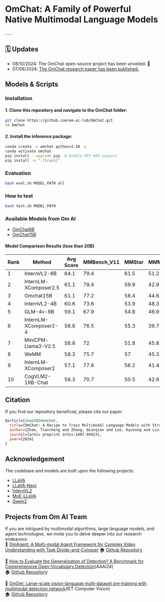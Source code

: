# OmChat: A Family of Powerful Native Multimodal Language Models
......

## 🗓️ Updates
* 08/10/2024: The OmChat open-source project has been unveiled. 🎉
* 07/06/2024: [The OmChat research paper has been published.](https://arxiv.org/abs/2407.04923)


## Models & Scripts

### Installation

#### 1. **Clone this repository and navigate to the OmChat folder:**
```bash
git clone https://github.com/om-ai-lab/OmChat.git
cd OmChat
```

#### 2. **Install the inference package:**
```bash
conda create -n omchat python=3.10 -y
conda activate omchat
pip install --upgrade pip  # Enable PEP 660 support.
pip install -e ".[train]"
```

### Evaluation
```bash
bash eval.sh MODEL_PATH all
```

### How to test
```bash
bash test.sh MODEL_PATH
```

### Available Models from Om AI
- [OmChat8B]()
- [OmChat15B]()


#### Model Comparison Results (less than 20B)

| Rank | Method                    | Avg Score |MMBench_V11|MMStar | MMMU_VAL | MathVista |
|------|---------------------------|-----------|----------|--------|----------|-----------|
| 1    | InternVL2-8B              | 64.1      | 79.4     | 61.5   | 51.2     | 58.3      |
| 2    | InternLM-XComposer2.5     | 61.1      | 79.4     | 59.9   | 42.9     | 63.7      |
| 3    | Omchat15B                 | 61.1      | 77.2     | 58.4   | 44.6     | 57.2      |
| 4    | InternVL2-4B              | 60.6      | 73.6     | 53.9   | 48.3     | 58.1      |
| 5    | GLM-4v-9B                 | 59.1      | 67.9     | 54.8   | 46.9     | 51.1      |
| 6    | InternLM-XComposer2-4     | 58.8      | 76.5     | 55.3   | 39.7     | 59.4      |
| 7    | MiniCPM-Llama3-V2.5       | 58.8      | 72       | 51.8   | 45.8     | 54.3      |
| 8    | WeMM                      | 58.3      | 75.7     | 57     | 45.3     | 54.9      |
| 9    | InternLM-XComposer2       | 57.1      | 77.6     | 56.2   | 41.4     | 59.5      |
| 10   | CogVLM2-19B-Chat          | 56.3      | 70.7     | 50.5   | 42.6     | 38.6      |


## Citation
If you find our repository beneficial, please cite our paper:
```bibtex
@article{zhao2024omchat,
  title={OmChat: A Recipe to Train Multimodal Language Models with Strong Long Context and Video Understanding},
  author={Zhao, Tiancheng and Zhang, Qianqian and Lee, Kyusong and Liu, Peng and Zhang, Lu and Fang, Chunxin and Liao, Jiajia and Jiang, Kelei and Ma, Yibo and Xu, Ruochen},
  journal={arXiv preprint arXiv:2407.04923},
  year={2024}
}
```

## Acknowledgement
The codebase and models are built upon the following projects:
- [LLaVA](https://github.com/haotian-liu/LLaVA) 
- [LLaVA-Next](https://github.com/LLaVA-VL/LLaVA-NeXT)
- [InternVL2](https://internvl.github.io/blog/2024-07-02-InternVL-2.0/)
- [MoE-LLaVA](https://github.com/PKU-YuanGroup/MoE-LLaVA)
- [Qwen2](https://github.com/QwenLM/Qwen2)


## Projects from Om AI Team
If you are intrigued by multimodal algorithms, large language models, and agent technologies, we invite you to delve deeper into our research endeavors:  
🔆 [OmAgent: A Multi-modal Agent Framework for Complex Video Understanding with Task Divide-and-Conquer](https://arxiv.org/abs/2406.16620)
🏠 [Github Repository](https://github.com/om-ai-lab/OmAgentn)

🔆 [How to Evaluate the Generalization of Detection? A Benchmark for Comprehensive Open-Vocabulary Detection](https://arxiv.org/abs/2308.13177)(AAAI24)   
🏠 [Github Repository](https://github.com/om-ai-lab/OVDEval/tree/main)

🔆 [OmDet: Large-scale vision-language multi-dataset pre-training with multimodal detection network](https://ietresearch.onlinelibrary.wiley.com/doi/full/10.1049/cvi2.12268)(IET Computer Vision)  
🏠 [Github Repository](https://github.com/om-ai-lab/OmDet)


